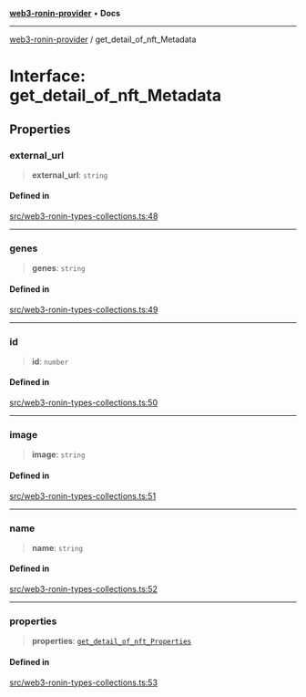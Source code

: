 [**web3-ronin-provider**](../README.md) • **Docs**

***

[web3-ronin-provider](../globals.md) / get\_detail\_of\_nft\_Metadata

# Interface: get\_detail\_of\_nft\_Metadata

## Properties

### external\_url

> **external\_url**: `string`

#### Defined in

[src/web3-ronin-types-collections.ts:48](https://github.com/chuacw/web3-ronin-provider/blob/8567186df7b9f3f4227fb3bd272cc98d63a4d447/src/web3-ronin-types-collections.ts#L48)

***

### genes

> **genes**: `string`

#### Defined in

[src/web3-ronin-types-collections.ts:49](https://github.com/chuacw/web3-ronin-provider/blob/8567186df7b9f3f4227fb3bd272cc98d63a4d447/src/web3-ronin-types-collections.ts#L49)

***

### id

> **id**: `number`

#### Defined in

[src/web3-ronin-types-collections.ts:50](https://github.com/chuacw/web3-ronin-provider/blob/8567186df7b9f3f4227fb3bd272cc98d63a4d447/src/web3-ronin-types-collections.ts#L50)

***

### image

> **image**: `string`

#### Defined in

[src/web3-ronin-types-collections.ts:51](https://github.com/chuacw/web3-ronin-provider/blob/8567186df7b9f3f4227fb3bd272cc98d63a4d447/src/web3-ronin-types-collections.ts#L51)

***

### name

> **name**: `string`

#### Defined in

[src/web3-ronin-types-collections.ts:52](https://github.com/chuacw/web3-ronin-provider/blob/8567186df7b9f3f4227fb3bd272cc98d63a4d447/src/web3-ronin-types-collections.ts#L52)

***

### properties

> **properties**: [`get_detail_of_nft_Properties`](get_detail_of_nft_Properties.md)

#### Defined in

[src/web3-ronin-types-collections.ts:53](https://github.com/chuacw/web3-ronin-provider/blob/8567186df7b9f3f4227fb3bd272cc98d63a4d447/src/web3-ronin-types-collections.ts#L53)
